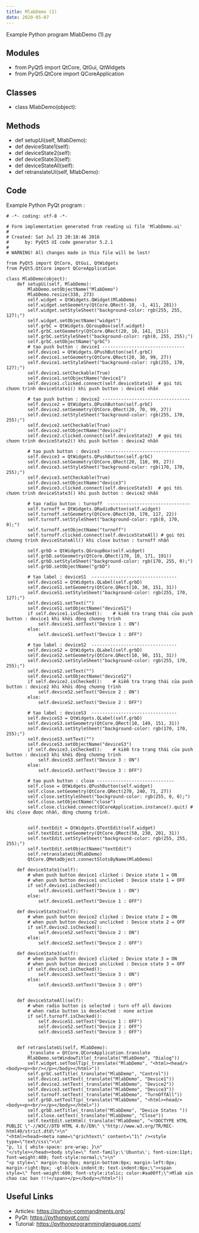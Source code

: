 ```yaml
---
title: MlabDemo (1)
date: 2020-05-07
---
```

Example Python program MlabDemo (1).py

## Modules

* from PyQt5 import QtCore, QtGui, QtWidgets
* from PyQt5.QtCore import QCoreApplication

## Classes

* class MlabDemo(object):

## Methods

* def setupUi(self, MlabDemo):
* def deviceState1(self):
* def deviceState2(self):
* def deviceState3(self):
* def deviceStateAll(self):
* def retranslateUi(self, MlabDemo):

## Code

Example Python PyQt program :

    # -*- coding: utf-8 -*-
    
    # Form implementation generated from reading ui file 'MlabDemo.ui'
    #
    # Created: Sat Jul 23 20:18:46 2016
    #      by: PyQt5 UI code generator 5.2.1
    #
    # WARNING! All changes made in this file will be lost!
    
    from PyQt5 import QtCore, QtGui, QtWidgets
    from PyQt5.QtCore import QCoreApplication
    
    class MlabDemo(object):
        def setupUi(self, MlabDemo):
            MlabDemo.setObjectName("MlabDemo")
            MlabDemo.resize(338, 273)
            self.widget = QtWidgets.QWidget(MlabDemo)
            self.widget.setGeometry(QtCore.QRect(-10, -1, 411, 281))
            self.widget.setStyleSheet("background-color: rgb(255, 255, 127);")
            self.widget.setObjectName("widget")
            self.grbC = QtWidgets.QGroupBox(self.widget)
            self.grbC.setGeometry(QtCore.QRect(20, 10, 141, 151))
            self.grbC.setStyleSheet("background-color: rgb(0, 255, 255);")
            self.grbC.setObjectName("grbC")
            # tạo push button : device1 ------------------------------- 
            self.device1 = QtWidgets.QPushButton(self.grbC)
            self.device1.setGeometry(QtCore.QRect(20, 30, 99, 27))
            self.device1.setStyleSheet("background-color: rgb(255, 170, 127);")
            self.device1.setCheckable(True)
            self.device1.setObjectName("device1")
            self.device1.clicked.connect(self.deviceState1)  # gọi tới chươn trình deviceState1() khi push button : device1 nhấn                                                                                                                                                  
    
            # tạo push button : device2 ---------------------------------
            self.device2 = QtWidgets.QPushButton(self.grbC)
            self.device2.setGeometry(QtCore.QRect(20, 70, 99, 27))
            self.device2.setStyleSheet("background-color: rgb(255, 170, 255);")
            self.device2.setCheckable(True)
            self.device2.setObjectName("device2")
            self.device2.clicked.connect(self.deviceState2)  # gọi tới chươn trình deviceState2() khi push button : device2 nhấn
    
            # tạo push button : device3  --------------------------------
            self.device3 = QtWidgets.QPushButton(self.grbC)
            self.device3.setGeometry(QtCore.QRect(20, 110, 99, 27))
            self.device3.setStyleSheet("background-color: rgb(170, 170, 255);")
            self.device3.setCheckable(True)
            self.device3.setObjectName("device3")
            self.device3.clicked.connect(self.deviceState3)  # gọi tới chươn trình deviceState3() khi push button : device2 nhấn
            
            # tạo radio button : turnoff  -------------------------------
            self.turnoff = QtWidgets.QRadioButton(self.widget)
            self.turnoff.setGeometry(QtCore.QRect(30, 170, 117, 22))
            self.turnoff.setStyleSheet("background-color: rgb(0, 170, 0);")
            self.turnoff.setObjectName("turnoff")
            self.turnoff.clicked.connect(self.deviceStateAll) # gọi tới chương trình deviceStateAll() khi close button : turnoff nhấn 
    
            self.grbD = QtWidgets.QGroupBox(self.widget)
            self.grbD.setGeometry(QtCore.QRect(170, 10, 171, 191))
            self.grbD.setStyleSheet("background-color: rgb(170, 255, 0);")
            self.grbD.setObjectName("grbD")
    
            # tạo label : deviceS1  --------------------------------
            self.deviceS1 = QtWidgets.QLabel(self.grbD)
            self.deviceS1.setGeometry(QtCore.QRect(10, 30, 151, 31))
            self.deviceS1.setStyleSheet("background-color: rgb(255, 170, 127);")
            self.deviceS1.setText("")
            self.deviceS1.setObjectName("deviceS1")
            if self.device1.isChecked():    # kiểm tra trạng thái của push button : device1 khi khởi động chương trình
                self.deviceS1.setText("Device 1 : ON")
            else:
                self.deviceS1.setText("Device 1 : OFF")
    
            # tạo label : deviceS2  --------------------------------
            self.deviceS2 = QtWidgets.QLabel(self.grbD)
            self.deviceS2.setGeometry(QtCore.QRect(10, 90, 151, 31))
            self.deviceS2.setStyleSheet("background-color: rgb(255, 170, 255);")
            self.deviceS2.setText("")
            self.deviceS2.setObjectName("deviceS2")
            if self.device2.isChecked():    # kiểm tra trạng thái của push button : device2 khi khởi động chương trình
                self.deviceS2.setText("Device 2 : ON")
            else:
                self.deviceS2.setText("Device 2 : OFF")
    
            # tạo label : deviceS3  --------------------------------
            self.deviceS3 = QtWidgets.QLabel(self.grbD)
            self.deviceS3.setGeometry(QtCore.QRect(10, 149, 151, 31))
            self.deviceS3.setStyleSheet("background-color: rgb(170, 170, 255);")
            self.deviceS3.setText("")
            self.deviceS3.setObjectName("deviceS3")
            if self.device3.isChecked():    # kiểm tra trạng thái của push button : device3 khi khởi động chương trình
                self.deviceS3.setText("Device 3 : ON")
            else:
                self.deviceS3.setText("Device 3 : OFF")
    
            # tạo push button : close -----------------------------
            self.close = QtWidgets.QPushButton(self.widget)
            self.close.setGeometry(QtCore.QRect(270, 240, 71, 27))
            self.close.setStyleSheet("background-color: rgb(255, 0, 0);")
            self.close.setObjectName("close")
            self.close.clicked.connect(QCoreApplication.instance().quit) # khi close được nhấn, dừng chương trình. 
            
    
            self.textEdit = QtWidgets.QTextEdit(self.widget)
            self.textEdit.setGeometry(QtCore.QRect(50, 230, 201, 31))
            self.textEdit.setStyleSheet("background-color: rgb(255, 255, 255);")
            self.textEdit.setObjectName("textEdit")
            self.retranslateUi(MlabDemo)
            QtCore.QMetaObject.connectSlotsByName(MlabDemo)
    
        def deviceState1(self):
            # when push button device1 clicked : Device state 1 = ON 
            # when push button device1 unclicked : Device state 1 = OFF
            if self.device1.isChecked():
                self.deviceS1.setText("Device 1 : ON")
            else:
                self.deviceS1.setText("Device 1 : OFF")
    
        def deviceState2(self):
            # when push button device2 clicked : Device state 2 = ON 
            # when push button device2 unclicked : Device state 2 = OFF
            if self.device2.isChecked():
                self.deviceS2.setText("Device 2 : ON")
            else:
                self.deviceS2.setText("Device 2 : OFF")
    
        def deviceState3(self):
            # when push button device3 clicked : Device state 3 = ON 
            # when push button device3 unclicked : Device state 3 = OFF
            if self.device3.isChecked():
                self.deviceS3.setText("Device 3 : ON")
            else:
                self.deviceS3.setText("Device 3 : OFF")
    
    
        def deviceStateAll(self):
            # when radio button is selected : turn off all davices
            # when radio button is deselected : none active
            if self.turnoff.isChecked():
                self.deviceS1.setText("Device 1 : OFF")
                self.deviceS2.setText("Device 2 : OFF")
                self.deviceS3.setText("Device 3 : OFF")
       
    
        def retranslateUi(self, MlabDemo):
            _translate = QtCore.QCoreApplication.translate
            MlabDemo.setWindowTitle(_translate("MlabDemo", "Dialog"))
            self.widget.setToolTip(_translate("MlabDemo", "<html><head/><body><p><br/></p></body></html>"))
            self.grbC.setTitle(_translate("MlabDemo", "Control"))
            self.device1.setText(_translate("MlabDemo", "Device1"))
            self.device2.setText(_translate("MlabDemo", "Device2"))
            self.device3.setText(_translate("MlabDemo", "Device3"))
            self.turnoff.setText(_translate("MlabDemo", "TurnOffAll"))
            self.grbD.setToolTip(_translate("MlabDemo", "<html><head/><body><p><br/></p></body></html>"))
            self.grbD.setTitle(_translate("MlabDemo", "Device States "))
            self.close.setText(_translate("MlabDemo", "Close"))
            self.textEdit.setHtml(_translate("MlabDemo", "<!DOCTYPE HTML PUBLIC \"-//W3C//DTD HTML 4.0//EN\" \"http://www.w3.org/TR/REC-html40/strict.dtd\">\n"
    "<html><head><meta name=\"qrichtext\" content=\"1\" /><style type=\"text/css\">\n"
    "p, li { white-space: pre-wrap; }\n"
    "</style></head><body style=\" font-family:\'Ubuntu\'; font-size:11pt; font-weight:400; font-style:normal;\">\n"
    "<p style=\" margin-top:0px; margin-bottom:0px; margin-left:0px; margin-right:0px; -qt-block-indent:0; text-indent:0px;\"><span style=\" font-weight:600; font-style:italic; color:#aa00ff;\">Mlab xin chao cac ban !!!</span></p></body></html>"))
    
    

## Useful Links

- Articles: https://python-commandments.org/
- PyQt: https://pythonpyqt.com/
- Tutorial: https://pythonprogramminglanguage.com/
